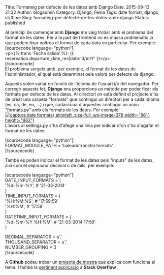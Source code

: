 Title: Formateig per defecte de les dates amb Django
Date: 2015-09-13 21:32
Author: blogadmin
Category: Django, Feina
Tags: date format, django, strftime
Slug: formateig-per-defecte-de-les-dates-amb-django
Status: published

Al principi de començar amb **Django** me vaig trobar amb el problema
del format de les dates. Per a la part de frontend no és massa
problemàtic ja que podem fixar noltros el format de cada data en
particular. Per exemple:  
\[sourcecode language="python"\]  
&lt;p&gt;{% trans 'Fecha salida' %}: {{
reservation.departure\_date\_res|date:'d/m/Y' }}&lt;/p&gt;  
\[/sourcecode\]  
El problema sorgeix amb, per exemple, el format de les dates de
l'administrador, el qual està determinat pels valors per defecte de
django. <!--more-->

Aquests solen variar en funció de l'idioma de l'usuari i/o del
navegador. Per corregir aquests fet, **Django** ens proporciona un
mètode per poder fixar els formats per defecte de les dates. Al
directori on està definit el projecte s'ha de creat una carpeta
"formats" que contingui un directori per a cada idioma (es, ca, de, en,
...) i que, cadascuna d'aquestes contingui un arxiu "formats.py" amb els
formats de les dates. Per exemple:  
[![captura date
formats](http://www.espontas.com/wp-content/uploads/captura-date-formats.png){.alignleft
.size-full .wp-image-378 width="861"
height="462"}](http://www.espontas.com/wp-content/uploads/captura-date-formats.png)  
Llavors al settings.py s'ha d'afegir una linia per indicar d'on s'ha
d'agafar el format de les dates:

\[sourcecode language="python"\]  
FORMAT\_MODULE\_PATH = 'balearictransfer.formats'  
\[/sourcecode\]

També es poden indicar el format de les dates pels "inputs" de les
dates, així com el separador decimal o de mils, per exemple:

\[sourcecode language="python"\]  
DATE\_INPUT\_FORMATS = (  
'%d-%m-%Y', \# '21-03-2014'  
)  
TIME\_INPUT\_FORMATS = (  
'%H:%M:%S', \# '17:59:59'  
'%H:%M', \# '17:59'  
)  
DATETIME\_INPUT\_FORMATS = (  
'%d-%m-%Y %H:%M', \# '21-03-2014 17:59'  
)

DECIMAL\_SEPARATOR = u'.'  
THOUSAND\_SEPARATOR = u','  
NUMBER\_GROUPING = 3  
\[/sourcecode\]

A **Github** podeu trobar un [projecte de
mostra](https://github.com/andilabs/demo_time_set) que explica com
funciona el tema. I també la [pertinent
explicació](http://stackoverflow.com/a/22565251) a **Stack Overflow**
